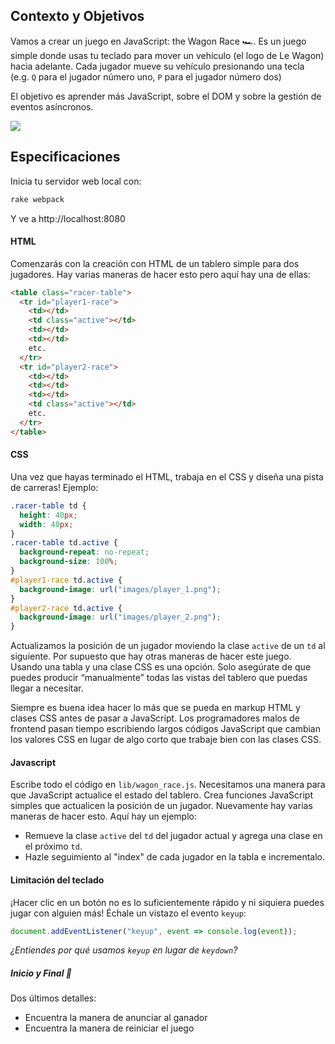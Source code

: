 ## Contexto y Objetivos

Vamos a crear un juego en JavaScript: the Wagon Race 🏎. Es un juego simple donde usas tu teclado para mover un vehículo (el logo de Le Wagon) hacia adelante. Cada jugador mueve su vehículo presionando una tecla (e.g. `Q` para el jugador número uno, `P` para el jugador número dos)

El objetivo es aprender más JavaScript, sobre el DOM y sobre la gestión de eventos asíncronos.

![](https://raw.githubusercontent.com/lewagon/fullstack-images/master/frontend/wagon_race.gif)

## Especificaciones
Inicia tu servidor web local con:

```bash
rake webpack
```
Y ve a http://localhost:8080

#### HTML

Comenzarás con la creación con HTML de un tablero simple para dos jugadores. Hay varias maneras de hacer esto pero aquí hay una de ellas:

```html
<table class="racer-table">
  <tr id="player1-race">
    <td></td>
    <td class="active"></td>
    <td></td>
    <td></td>
    etc.
  </tr>
  <tr id="player2-race">
    <td></td>
    <td></td>
    <td></td>
    <td class="active"></td>
    etc.
  </tr>
</table>
```
#### CSS

Una vez que hayas terminado el HTML, trabaja en el CSS y diseña una pista de carreras! Ejemplo:

```css
.racer-table td {
  height: 40px;
  width: 40px;
}
.racer-table td.active {
  background-repeat: no-repeat;
  background-size: 100%;
}
#player1-race td.active {
  background-image: url("images/player_1.png");
}
#player2-race td.active {
  background-image: url("images/player_2.png");
}
```

Actualizamos la posición de un jugador moviendo la clase `active` de un `td` al siguiente. Por supuesto que hay otras maneras de hacer este juego. Usando una tabla y una clase CSS es una opción. Solo asegúrate de que puedes producir “manualmente” todas las vistas del tablero que puedas llegar a necesitar.

Siempre es buena idea hacer lo más que se pueda en markup HTML y clases CSS antes de pasar a JavaScript. Los programadores malos de frontend pasan tiempo escribiendo largos códigos JavaScript que cambian los valores CSS en lugar de algo corto que trabaje bien con las clases CSS.

#### Javascript

Escribe todo el código en `lib/wagon_race.js`. Necesitamos una manera para que JavaScript actualice el estado del tablero. Crea funciones JavaScript simples que actualicen la posición de un jugador. Nuevamente hay varias maneras de hacer esto. Aquí hay un ejemplo:

- Remueve la clase `active` del `td` del jugador actual y agrega una clase en el próximo `td`.
- Hazle seguimiento al "index" de cada jugador en la tabla e incrementalo.

#### Limitación del teclado

¡Hacer clic en un botón no es lo suficientemente rápido y ni siquiera puedes jugar con alguien más! Échale un vistazo el evento `keyup`:

```js
document.addEventListener("keyup", event => console.log(event));
```

_¿Entiendes por qué usamos `keyup` en lugar de `keydown`?_

##### Inicio y Final 🏁

Dos últimos detalles:

- Encuentra la manera de anunciar al ganador
- Encuentra la manera de reiniciar el juego
